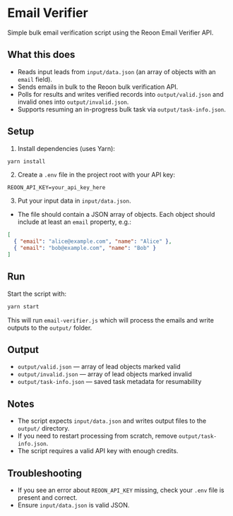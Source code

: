 # Email Verifier

Simple bulk email verification script using the Reoon Email Verifier API.

## What this does

- Reads input leads from `input/data.json` (an array of objects with an `email` field).
- Sends emails in bulk to the Reoon bulk verification API.
- Polls for results and writes verified records into `output/valid.json` and invalid ones into `output/invalid.json`.
- Supports resuming an in-progress bulk task via `output/task-info.json`.

## Setup

1. Install dependencies (uses Yarn):

```bash
yarn install
```

2. Create a `.env` file in the project root with your API key:

```env
REOON_API_KEY=your_api_key_here
```

3. Put your input data in `input/data.json`.

- The file should contain a JSON array of objects. Each object should include at least an `email` property, e.g.:

```json
[
  { "email": "alice@example.com", "name": "Alice" },
  { "email": "bob@example.com", "name": "Bob" }
]
```

## Run

Start the script with:

```bash
yarn start
```

This will run `email-verifier.js` which will process the emails and write outputs to the `output/` folder.

## Output

- `output/valid.json` — array of lead objects marked valid
- `output/invalid.json` — array of lead objects marked invalid
- `output/task-info.json` — saved task metadata for resumability

## Notes

- The script expects `input/data.json` and writes output files to the `output/` directory.
- If you need to restart processing from scratch, remove `output/task-info.json`.
- The script requires a valid API key with enough credits.

## Troubleshooting

- If you see an error about `REOON_API_KEY` missing, check your `.env` file is present and correct.
- Ensure `input/data.json` is valid JSON.
